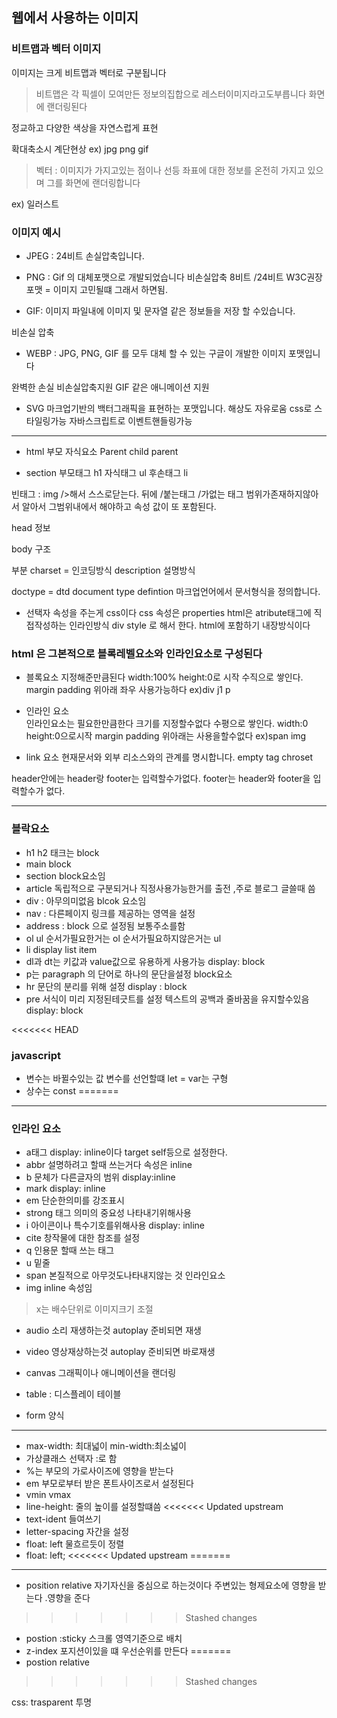 ## 웹에서 사용하는 이미지

### 비트맵과 벡터 이미지

이미지는 크게 비트맵과 벡터로 구분됩니다

> 비트맵은 각 픽셀이 모여만든 정보의집합으로 레스터이미지라고도부릅니다 화면에 랜더링된다

정교하고 다양한 색상을 자연스럽게 표현

확대축소시 계단현상
ex) jpg png gif

> 벡터 : 이미지가 가지고있는 점이나 선등 좌표에 대한 정보를 온전히 가지고 있으며 그를 화면에 랜더링합니다


ex) 일러스트


### 이미지 예시
* JPEG :  24비트 손실압축입니다.

* PNG : Gif 의 대체포맷으로 개발되었습니다
비손실압축
8비트 /24비트
W3C권장포맷 = 이미지 고민될떄 그래서 하면됨.

* GIF: 이미지 파일내에 이미지 및 문자열 같은 정보들을 저장 할 수있습니다.

비손실 압축

* WEBP : JPG, PNG, GIF 를 모두 대체 할 수 있는 구글이 개발한 이미지 포맷입니다

완벽한 손실 비손실압축지원
GIF 같은 애니메이션 지원


* SVG
마크업기반의 백터그래픽을 표현하는 포맷입니다.
해상도 자유로움
css로 스타일링가능
자바스크립트로 이벤트핸들링가능

<hr>

* html 부모 자식요소
Parent
child
parent


* section 부모태그
h1 자식태그
ul 후손태그
li

빈태그
: img />해서 스스로닫는다. 뒤에 /붙는태그 /가없는 태그 범위가존재하지않아서 알아서 그범위내에서 해야하고 속성 값이 또 포함된다.

head 정보

body 구조

부분 charset = 인코딩방식
description 설명방식

doctype = dtd document type defintion 마크업언어에서 문서형식을 정의합니다.

* 선택자 속성을 주는게 css이다
css 속성은 properties html은 atribute태그에 직접작성하는 인라인방식
div style 로 해서 한다.
html에 포함하기 내장방식이다

### html 은 그본적으로 블록레벨요소와 인라인요소로 구성된다
* 블록요소 지정해준만큼된다
width:100% height:0로 시작
수직으로 쌓인다.
margin padding 위아래 좌우 사용가능하다
ex)div j1 p

* 인라인 요소  
인라인요소는 필요한만큼한다
크기를 지정할수없다
수평으로 쌓인다.
width:0 height:0으로시작
margin padding 위아래는 사용을할수없다
ex)span img

* link 요소 현재문서와 외부 리소스와의 관계를 명시합니다.
 empty tag 
 chroset

header안에는 header랑 footer는 입력할수가없다.
 footer는 header와 footer을 입력할수가 없다.

<hr>

### 블락요소
* h1 h2 태크는 block
* main block
* section block요소임
* article 독립적으로 구분되거나 직정사용가능한거를 출전 ,주로 블로그 글쓸때 씀
* div : 아무의미없음 blcok 요소임
* nav : 다른페이지 링크를 제공하는 영역을 설정
* address : block 으로 설정됨 보통주소를함
* ol ul 순서가필요한거는 ol 순서가필요하지않은거는 ul
* li display list item
* dl과 dt는 키값과 value값으로 유용하게 사용가능
display: block
* p는 paragraph 의 단어로 하나의 문단을설정
 block요소
 * hr 문단의 분리를 위해 설정 display : block
 * pre 서식이 미리 지정된테긋트를 설정 텍스트의 공백과 줄바꿈을 유지할수있음
 display: block

<<<<<<< HEAD
 



### javascript
* 변수는 바뀔수있는 값 변수를 선언할떄 let = var는 구형
* 상수는 const
=======
<hr>

 ### 인라인 요소
 * a태그 display: inline이다 target self등으로 설정한다.
 * abbr 설명하려고 할때 쓰는거다 속성은 inline
* b 문체가 다른글자의 범위 display:inline
* mark display: inline
* em 단순한의미를 강조표시 
* strong 태그 의미의 중요성 나타내기위해사용
* i 아이콘이나 특수기호를위해사용 display: inline
* cite 창작물에 대한 참조를 설정
* q 인용문 할때 쓰는 태그
* u 밑줄
* span 본질적으로 아무것도나타내지않는 것 인라인요소
* img inline 속성임
> x는 배수단위로 이미지크기 조절 
* audio 소리 재생하는것 autoplay 준비되면 재생 
* video 영상재상하는것 autoplay 준비되면 바로재생
* canvas 그래픽이나 애니메이션을 랜더링

* table : 디스플레이 테이블
* form  양식



-----------------------------
* max-width: 최대넓이 min-width:최소넓이
* 가상클래스 선택자 :로 함
* %는 부모의 가로사이즈에 영향을 받는다
* em 부모로부터 받은 폰트사이즈로서 설정된다
* vmin vmax 
* line-height: 줄의 높이를 설정할떄씀
<<<<<<< Updated upstream
* text-ident 들여쓰기 
* letter-spacing  자간을 설정
* float: left 물흐르듯이 정렬
* float: left;
<<<<<<< Updated upstream
=======


--------------------
* position relative 자기자신을 중심으로 하는것이다
주변있는 형제요소에 영향을 받는다 .영향을 준다
>>>>>>> Stashed changes
* postion :sticky 스크롤 영역기준으로 배치
* z-index 포지션이있을 떄 우선순위를 만든다
=======
* postion relative
>>>>>>> Stashed changes

css: trasparent 투명
